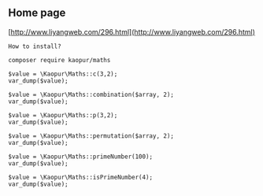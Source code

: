 ## Home page ##
[http://www.liyangweb.com/296.html](http://www.liyangweb.com/296.html)
```
How to install?

composer require kaopur/maths
```

```
$value = \Kaopur\Maths::c(3,2);
var_dump($value);

$value = \Kaopur\Maths::combination($array, 2);
var_dump($value);

$value = \Kaopur\Maths::p(3,2);
var_dump($value);

$value = \Kaopur\Maths::permutation($array, 2);
var_dump($value);

$value = \Kaopur\Maths::primeNumber(100);
var_dump($value);

$value = \Kaopur\Maths::isPrimeNumber(4);
var_dump($value);
```
